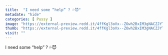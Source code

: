 ```yaml
---
title:  "I need some “help” ? 💦😈"
metadate: "hide"
categories: [ Pussy ]
image: "https://external-preview.redd.it/4ffKgl3oVx--ZOwh2BxIM3gNACZJYTj4shYN8o0XPag.jpg?auto=webp&s=3867a0c152a84b4e4a450a9a32e7077ec26d2ee3"
thumb: "https://external-preview.redd.it/4ffKgl3oVx--ZOwh2BxIM3gNACZJYTj4shYN8o0XPag.jpg?width=1080&crop=smart&auto=webp&s=24de420a3ec8efdca8ae2a068cb0c80164929791"
visit: ""
---
```

I need some “help” ? 💦😈
